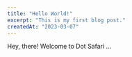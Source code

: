 ```yaml
---
title: "Hello World!"
excerpt: "This is my first blog post."
createdAt: "2023-03-07"
---
```

Hey, there! Welcome to Dot Safari …
